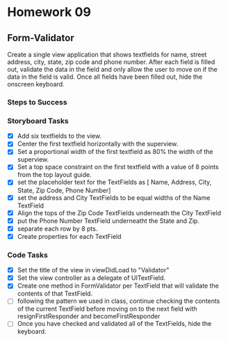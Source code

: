 # Homework 09

## Form-Validator

Create a single view application that shows textfields for name, street address, city, state, zip code and phone number. After each field is filled out, validate the data in the field and only allow the user to move on if the data in the field is valid. Once all fields have been filled out, hide the onscreen keyboard.

### Steps to Success
### Storyboard Tasks
* [x] Add six textfields to the view.
* [x] Center the first textfield horizontally with the superview.
* [x] Set a proportional width of the first textfield as 80% the width of the superview.
* [x] Set a top space constraint on the first textfield with a value of 8 points from the top layout guide.
* [x] set the placeholder text for the TextFields as [ Name, Address, City, State, Zip Code, Phone Number]
* [x] set the address and City TextFields to be equal widths of the Name TextField
* [x] Align the tops of the Zip Code TextFields underneath the City TextField
* [x] put the Phone Number TextField underneatht the State and Zip.
* [x] separate each row by 8 pts.
* [x] Create properties for each TextField

### Code Tasks
* [x] Set the title of the view in viewDidLoad to "Validator"
* [x] Set the view controller as a delegate of UITextField.
* [x] Create one method in FormValidator per TextField that will validate the contents of that TextField.
* [ ] following the pattern we used in class, continue checking the contents of the current TextField before moving on to the next field with resignFirstResponder and becomeFirstResponder
* [ ] Once you have checked and validated all of the TextFields, hide the keyboard.